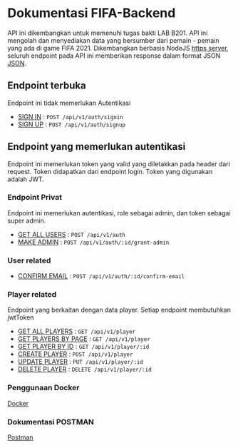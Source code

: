 # Dokumentasi FIFA-Backend

API ini dikembangkan untuk memenuhi tugas bakti LAB B201. API ini mengolah dan menyediakan data yang  bersumber dari pemain - pemain yang ada di game FIFA 2021. Dikembangkan berbasis NodeJS [https server](https://nodejs.org/api/https.html), seluruh endpoint pada API ini memberikan response dalam format JSON [JSON](https://www.json.org/json-en.html). 

## Endpoint terbuka

Endpoint ini tidak memerlukan Autentikasi

* [SIGN IN](docs/auth/signin.md) : `POST /api/v1/auth/signin`
* [SIGN UP](docs/auth/signup.md) : `POST /api/v1/auth/signup`

## Endpoint yang memerlukan autentikasi

Endpoint ini memerlukan token yang valid yang diletakkan pada header dari request. Token didapatkan dari endpoint login. Token yang digunakan adalah JWT.

### Endpoint Privat

Endpoint ini memerlukan autentikasi, role sebagai admin, dan token sebagai super admin.

* [GET ALL USERS](docs/auth/getAll.md) : `POST /api/v1/auth`
* [MAKE ADMIN](docs/auth/makeAdmin.md) : `POST /api/v1/auth/:id/grant-admin`

### User related

* [CONFIRM EMAIL](docs/auth/confirmEmail.md) : `POST /api/v1/auth/:id/confirm-email`

### Player related

Endpoint yang berkaitan dengan data player. Setiap endpoint membutuhkan jwtToken

* [GET ALL PLAYERS](docs/player/getAll.md) : `GET /api/v1/player`
* [GET PLAYERS BY PAGE](docs/player/getPage.md) : `GET /api/v1/player`
* [GET PLAYER BY ID](docs/player/getId.md) : `GET /api/v1/player/:id`
* [CREATE PLAYER](docs/player/post.md) : `POST /api/v1/player`
* [UPDATE PLAYER](docs/player/put.md) : `PUT /api/v1/player/:id`
* [DELETE PLAYER](docs/player/delete.md) : `DELETE /api/v1/player/:id`


### Penggunaan Docker

[Docker](docs/docker.md)

### Dokumentasi POSTMAN

[Postman](docs/B201Baktilab.postman_collection.json)
